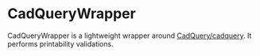 # CadQueryWrapper

CadQueryWrapper is a lightweight wrapper around [CadQuery/cadquery](https://github.com/CadQuery/cadquery). It performs printability validations.
